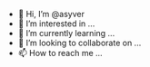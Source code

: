 - 👋 Hi, I’m @asyver
- 👀 I’m interested in ...
- 🌱 I’m currently learning ...
- 💞️ I’m looking to collaborate on ...
- 📫 How to reach me ...

<!---
asyver/asyver is a ✨ special ✨ repository because its `README.md` (this file) appears on your GitHub profile.
You can click the Preview link to take a look at your changes.
--->
